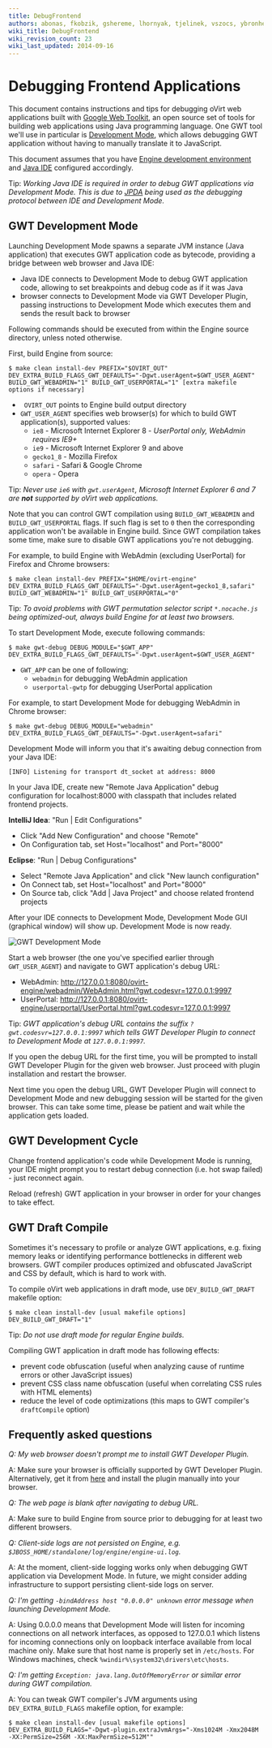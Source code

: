 ```yaml
---
title: DebugFrontend
authors: abonas, fkobzik, gshereme, lhornyak, tjelinek, vszocs, ybronhei
wiki_title: DebugFrontend
wiki_revision_count: 23
wiki_last_updated: 2014-09-16
---
```


# Debugging Frontend Applications

This document contains instructions and tips for debugging oVirt web applications built with [Google Web Toolkit](http://www.gwtproject.org/), an open source set of tools for building web applications using Java programming language. One GWT tool we'll use in particular is [Development Mode](http://www.gwtproject.org/doc/latest/DevGuideCompilingAndDebugging.html#DevGuideDevMode), which allows debugging GWT application without having to manually translate it to JavaScript.

This document assumes that you have [Engine development environment](/develop/developer-guide/engine/engine-development-environment/) and [Java IDE](/develop/developer-guide/engine/building/ide/) configured accordingly.

Tip: *Working Java IDE is required in order to debug GWT applications via Development Mode. This is due to [JPDA](http://en.wikipedia.org/wiki/Java_Platform_Debugger_Architecture) being used as the debugging protocol between IDE and Development Mode.*

## GWT Development Mode

Launching Development Mode spawns a separate JVM instance (Java application) that executes GWT application code as bytecode, providing a bridge between web browser and Java IDE:

*   Java IDE connects to Development Mode to debug GWT application code, allowing to set breakpoints and debug code as if it was Java
*   browser connects to Development Mode via GWT Developer Plugin, passing instructions to Development Mode which executes them and sends the result back to browser

Following commands should be executed from within the Engine source directory, unless noted otherwise.

First, build Engine from source:

    $ make clean install-dev PREFIX="$OVIRT_OUT" DEV_EXTRA_BUILD_FLAGS_GWT_DEFAULTS="-Dgwt.userAgent=$GWT_USER_AGENT" BUILD_GWT_WEBADMIN="1" BUILD_GWT_USERPORTAL="1" [extra makefile options if necessary]

*   ` OVIRT_OUT` points to Engine build output directory
*   `GWT_USER_AGENT` specifies web browser(s) for which to build GWT application(s), supported values:
    -   `ie8` - Microsoft Internet Explorer 8 - *UserPortal only, WebAdmin requires IE9+*
    -   `ie9` - Microsoft Internet Explorer 9 and above
    -   `gecko1_8` - Mozilla Firefox
    -   `safari` - Safari & Google Chrome
    -   `opera` - Opera

Tip: *Never use `ie6` with `gwt.userAgent`, Microsoft Internet Explorer 6 and 7 are **not** supported by oVirt web applications.*

Note that you can control GWT compilation using `BUILD_GWT_WEBADMIN` and `BUILD_GWT_USERPORTAL` flags. If such flag is set to `0` then the corresponding application won't be available in Engine build. Since GWT compilation takes some time, make sure to disable GWT applications you're not debugging.

For example, to build Engine with WebAdmin (excluding UserPortal) for Firefox and Chrome browsers:

    $ make clean install-dev PREFIX="$HOME/ovirt-engine" DEV_EXTRA_BUILD_FLAGS_GWT_DEFAULTS="-Dgwt.userAgent=gecko1_8,safari" BUILD_GWT_WEBADMIN="1" BUILD_GWT_USERPORTAL="0"

Tip: *To avoid problems with GWT permutation selector script `*.nocache.js` being optimized-out, always build Engine for at least two browsers.*

To start Development Mode, execute following commands:

    $ make gwt-debug DEBUG_MODULE="$GWT_APP" DEV_EXTRA_BUILD_FLAGS_GWT_DEFAULTS="-Dgwt.userAgent=$GWT_USER_AGENT"

*   `GWT_APP` can be one of following:
    -   `webadmin` for debugging WebAdmin application
    -   `userportal-gwtp` for debugging UserPortal application

For example, to start Development Mode for debugging WebAdmin in Chrome browser:

    $ make gwt-debug DEBUG_MODULE="webadmin" DEV_EXTRA_BUILD_FLAGS_GWT_DEFAULTS="-Dgwt.userAgent=safari"

Development Mode will inform you that it's awaiting debug connection from your Java IDE:

    [INFO] Listening for transport dt_socket at address: 8000

In your Java IDE, create new "Remote Java Application" debug configuration for localhost:8000 with classpath that includes related frontend projects.

**IntelliJ Idea**: "Run | Edit Configurations"

*   Click "Add New Configuration" and choose "Remote"
*   On Configuration tab, set Host="localhost" and Port="8000"

**Eclipse**: "Run | Debug Configurations"

*   Select "Remote Java Application" and click "New launch configuration"
*   On Connect tab, set Host="localhost" and Port="8000"
*   On Source tab, click "Add | Java Project" and choose related frontend projects

After your IDE connects to Development Mode, Development Mode GUI (graphical window) will show up. Development Mode is now ready.

![GWT Development Mode](GWT_Development_Mode.png "GWT Development Mode")

Start a web browser (the one you've specified earlier through `GWT_USER_AGENT`) and navigate to GWT application's debug URL:

*   WebAdmin: <http://127.0.0.1:8080/ovirt-engine/webadmin/WebAdmin.html?gwt.codesvr=127.0.0.1:9997>
*   UserPortal: <http://127.0.0.1:8080/ovirt-engine/userportal/UserPortal.html?gwt.codesvr=127.0.0.1:9997>

Tip: *GWT application's debug URL contains the suffix `?gwt.codesvr=127.0.0.1:9997` which tells GWT Developer Plugin to connect to Development Mode at `127.0.0.1:9997`.*

If you open the debug URL for the first time, you will be prompted to install GWT Developer Plugin for the given web browser. Just proceed with plugin installation and restart the browser.

Next time you open the debug URL, GWT Developer Plugin will connect to Development Mode and new debugging session will be started for the given browser. This can take some time, please be patient and wait while the application gets loaded.

## GWT Development Cycle

Change frontend application's code while Development Mode is running, your IDE might prompt you to restart debug connection (i.e. hot swap failed) - just reconnect again.

Reload (refresh) GWT application in your browser in order for your changes to take effect.

## GWT Draft Compile

Sometimes it's necessary to profile or analyze GWT applications, e.g. fixing memory leaks or identifying performance bottlenecks in different web browsers. GWT compiler produces optimized and obfuscated JavaScript and CSS by default, which is hard to work with.

To compile oVirt web applications in draft mode, use `DEV_BUILD_GWT_DRAFT` makefile option:

    $ make clean install-dev [usual makefile options] DEV_BUILD_GWT_DRAFT="1"

Tip: *Do not use draft mode for regular Engine builds.*

Compiling GWT application in draft mode has following effects:

*   prevent code obfuscation (useful when analyzing cause of runtime errors or other JavaScript issues)
*   prevent CSS class name obfuscation (useful when correlating CSS rules with HTML elements)
*   reduce the level of code optimizations (this maps to GWT compiler's `draftCompile` option)

## Frequently asked questions

*Q: My web browser doesn't prompt me to install GWT Developer Plugin.*

A: Make sure your browser is officially supported by GWT Developer Plugin. Alternatively, get it from [here](http://gwt.googleusercontent.com/samples/MissingPlugin/MissingPlugin.html) and install the plugin manually into your browser.

*Q: The web page is blank after navigating to debug URL.*

A: Make sure to build Engine from source prior to debugging for at least two different browsers.

*Q: Client-side logs are not persisted on Engine, e.g. `$JBOSS_HOME/standalone/log/engine/engine-ui.log`.*

A: At the moment, client-side logging works only when debugging GWT application via Development Mode. In future, we might consider adding infrastructure to support persisting client-side logs on server.

*Q: I'm getting `-bindAddress host "0.0.0.0" unknown` error message when launching Development Mode.*

A: Using 0.0.0.0 means that Development Mode will listen for incoming connections on all network interfaces, as opposed to 127.0.0.1 which listens for incoming connections only on loopback interface available from local machine only. Make sure that host name is properly set in `/etc/hosts`. For Windows machines, check `%windir%\system32\drivers\etc\hosts`.

*Q: I'm getting `Exception: java.lang.OutOfMemoryError` or similar error during GWT compilation.*

A: You can tweak GWT compiler's JVM arguments using `DEV_EXTRA_BUILD_FLAGS` makefile option, for example:

    $ make clean install-dev [usual makefile options] DEV_EXTRA_BUILD_FLAGS="-Dgwt-plugin.extraJvmArgs="-Xms1024M -Xmx2048M -XX:PermSize=256M -XX:MaxPermSize=512M""
